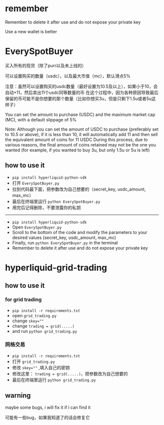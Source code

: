 # remember
Remember to delete it after use and do not expose your private key

Use a new wallet is better

# EverySpotBuyer

买入所有的现货（除了purr以及未上线的）

可以设置购买的数量（usdc），以及最大市值（mc），默认滑点5%

注意：虽然可以设置购买的usdc数量（最好设置为10.5及以上），如果小于10，会自动+11，然后卖出11个usdc同等数量的币
在这个过程中，因为各种原因导致最后保留的币可能不是你想要的那个数量（比如你想买3u，但是只剩下1.5u或者5u这样子）

You can set the amount to purchase (USDC) and the maximum market cap (MC), with a default slippage of 5%

Note: Although you can set the amount of USDC to purchase (preferably set to 10.5 or above), if it is less than 10, it will automatically add 11 and then sell the equivalent amount of coins for 11 USDC
During this process, due to various reasons, the final amount of coins retained may not be the one you wanted (for example, if you wanted to buy 3u, but only 1.5u or 5u is left)

## how to use it

+ `pip install hyperliquid-python-sdk`
+ 打开 `EverySpotBuyer.py`
+ 拉到代码最下面，把参数改为自己想要的（secret_key, usdc_amount, max_mc）
+ 最后在终端里运行 `python EverySpotBuyer.py`
+ 用完后记得删除，不要泄露你的私钥
---
+ `pip install hyperliquid-python-sdk`
+ Open `EverySpotBuyer.py`
+ Scroll to the bottom of the code and modify the parameters to your desired values (secret_key, usdc_amount, max_mc)
+ Finally, run `python EverySpotBuyer.py` in the terminal
+ Remember to delete it after use and do not expose your private key

# hyperliquid-grid-trading 
## how to use it 

### for grid trading

+ `pip install -r requirements.txt`
+ open `grid_trading.py`
+ change `skey=""`
+ change `trading = grid(.....)`
+ and run `python grid_trading.py`

### 网格交易

+ `pip install -r requirements.txt`
+ 打开 `grid_trading.py`
+ 修改 `skey=""` ,填入自己的密钥
+ 修改这里： `trading = grid(.....)`，把参数改为自己想要的
+ 最后在终端里运行 `python grid_trading.py`

## warning  

maybe some bugs, i will fix it if i can find it

可能有一些bug，如果我知道了的话会修复它
